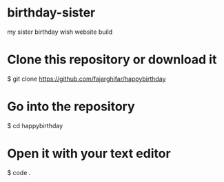 # birthday-sister
my sister birthday wish website build 
# Clone this repository or download it
$ git clone https://github.com/fajarghifar/happybirthday

# Go into the repository
$ cd happybirthday

# Open it with your text editor
$ code .
